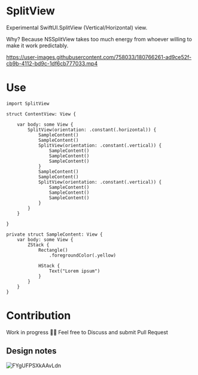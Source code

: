# SplitView

Experimental SwiftUI.SplitView (Vertical/Horizontal) view.

Why? Because NSSplitView takes too much energy from whoever willing to make it work predictably.

https://user-images.githubusercontent.com/758033/180766261-ad9ce52f-cb9b-4112-bd9c-1df6cb777033.mp4

# Use

```
import SplitView

struct ContentView: View {

    var body: some View {
        SplitView(orientation: .constant(.horizontal)) {
            SampleContent()
            SampleContent()
            SplitView(orientation: .constant(.vertical)) {
                SampleContent()
                SampleContent()
                SampleContent()
            }
            SampleContent()
            SampleContent()
            SplitView(orientation: .constant(.vertical)) {
                SampleContent()
                SampleContent()
                SampleContent()
            }
        }
    }
    
}

private struct SampleContent: View {
    var body: some View {
        ZStack {
            Rectangle()
                .foregroundColor(.yellow)

            HStack {
                Text("Lorem ipsum")
            }
        }
    }
}
```

# Contribution

Work in progress 👷‍♂️
Feel free to Discuss and submit Pull Request

## Design notes

![FYgUFPSXkAAvLdn](https://user-images.githubusercontent.com/758033/180767478-f2522595-31ff-4790-a5ff-e37ec14c8eb0.jpg)


